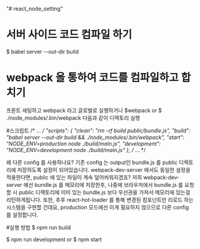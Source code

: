 "# react_node_setting"


# 서버 사이드 코드 컴파일 하기
$ babel server --out-dir build


# webpack 을 통하여 코드를 컴파일하고 합치기
프론트 세팅하고 webpack 라고 글로벌로 실행하거나
$webpack
or
$ ./node_modules/.bin/webpack 다음과 같이 디렉토리 실행


#스크립트
/* ... */
  "scripts": {
    "clean": "rm -rf build public/bundle.js",
    "build": "babel server --out-dir build && ./node_modules/.bin/webpack",
    "start": "NODE_ENV=production node ./build/main.js",
    "development": "NODE_ENV=development node ./build/main.js"
  },
/* ... */


왜 다른 config 를 사용하나요?
기존 config 는 output인 bundle.js 를 public 디렉토리에 저장하도록 설정이 되어있습니다.
webpack-dev-server 에서도 동일한 설정을 적용한다면, public 에 있는 파일이 계속 덮어씌워지겠죠? 저희 webpack-dev-server 에선 bundle.js 를 메모리에 저장한후, 나중에 브라우저에서  bundle.js 를 요청 할 시 public 디렉토리에 이미 있는 bundle.js 보다 우선권을 가져서 메모리에 있는걸 리턴하게됩니다.
또한, 추후 react-hot-loader 를 통해 변경된 컴포넌트만 리로드 하는 시스템을 구현할 건데요, production 모드에선 이게 필요하지 않으므로 다른 config 를 설정합니다.


#실행 방법
$ npm run build

$ npm run development
or
$ npm start
